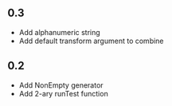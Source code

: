 ## 0.3
- Add alphanumeric string
- Add default transform argument to combine

## 0.2
- Add NonEmpty generator
- Add 2-ary runTest function
